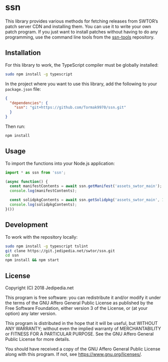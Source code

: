 # ssn

This library provides various methods for fetching releases from SWTOR’s patch server CDN and installing them. You can use it to write your own patch program. If you just want to install patches without having to do any programming, use the command line tools from the [ssn-tools](/swtor/ssn-tools) repository.

## Installation

For this library to work, the TypeScript compiler must be globally installed:

```bash
sudo npm install -g typescript
```

In the project where you want to use this library, add the following to your `package.json` file:

```json
{
  "dependencies": {
    "ssn": "git+https://github.com/Tormak9970/ssn.git"
  }
}
```

Then run:

```bash
npm install
```

## Usage

To import the functions into your Node.js application:

```ts
import * as ssn from 'ssn';

(async function() {
  const manifestContents = await ssn.getManifest('assets_swtor_main');
  console.log(manifestContents);

  const solidpkgContents = await ssn.getSolidpkg('assets_swtor_main', 126, 127);
  console.log(solidpkgContents);
}())
```

## Development

To work with the repository locally:

```bash
sudo npm install -g typescript tslint
git clone https://git.jedipedia.net/swtor/ssn.git
cd ssn
npm install && npm start
```

## License

Copyright (C) 2018 Jedipedia.net

This program is free software: you can redistribute it and/or modify
it under the terms of the GNU Affero General Public License as
published by the Free Software Foundation, either version 3 of the
License, or (at your option) any later version.

This program is distributed in the hope that it will be useful,
but WITHOUT ANY WARRANTY; without even the implied warranty of
MERCHANTABILITY or FITNESS FOR A PARTICULAR PURPOSE.  See the
GNU Affero General Public License for more details.

You should have received a copy of the GNU Affero General Public License
along with this program.  If not, see <https://www.gnu.org/licenses/>.
